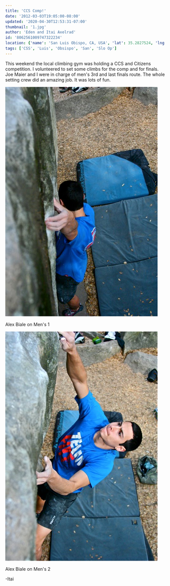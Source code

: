 ```yaml
---
title: 'CCS Comp!'
date: '2012-03-03T19:05:00-08:00'
updated: '2020-04-30T12:53:31-07:00'
thumbnail: '1.jpg'
author: 'Eden and Itai Axelrad'
id: '8062561009747322234'
location: {'name': 'San Luis Obispo, CA, USA', 'lat': 35.2827524, 'lng': -120.6596156, 'span': '0.207417,0.322723'}
tags: ['CSS', 'Luis', 'Obsispo', 'San', 'Slo Op']
---
```

This weekend the local climbing gym was holding a CCS and Citizens competition. I volunteered to set some climbs for the comp and for finals. Joe Maier and I were in charge of men's 3rd and last finals route. The whole setting crew did an amazing job. It was lots of fun.

![image alt](/images/1.jpg)

Alex Biale on Men's 1

![image alt](/images/2.JPG)

Alex Biale on Men's 2

-Itai

